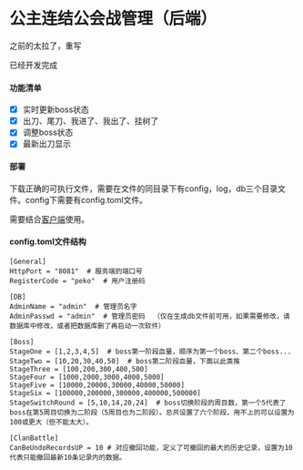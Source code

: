 # 公主连结公会战管理（后端）

之前的太拉了，重写

已经开发完成

#### 功能清单

- [x] 实时更新boss状态
- [x] 出刀、尾刀、我进了、我出了、挂树了
- [x] 调整boss状态
- [x] 最新出刀显示

#### 部署

下载正确的可执行文件，需要在文件的同目录下有config，log，db三个目录文件。config下需要有config.toml文件。

需要结合[客户端](https://github.com/NaitoSama/pcrcli)使用。

#### config.toml文件结构

```
[General]
HttpPort = "8081"  # 服务端的端口号
RegisterCode = "peko"  # 用户注册码

[DB]
AdminName = "admin"  # 管理员名字
AdminPasswd = "admin"  # 管理员密码  （仅在生成db文件前可用，如果需要修改，请数据库中修改，或者把数据库删了再启动一次软件）

[Boss]
StageOne = [1,2,3,4,5]  # boss第一阶段血量，顺序为第一个boss、第二个boss...
StageTwo = [10,20,30,40,50]  # boss第二阶段血量，下面以此类推
StageThree = [100,200,300,400,500]
StageFour = [1000,2000,3000,4000,5000]
StageFive = [10000,20000,30000,40000,50000]
StageSix = [100000,200000,300000,400000,500000]
StageSwitchRound = [5,10,14,20,24]  # boss切换阶段的周目数，第一个5代表了boss在第5周目切换为二阶段（5周目也为二阶段）。总共设置了六个阶段，用不上的可以设置为100或更大（但不能太大）。

[ClanBattle]
CanBeUndoRecordsUP = 10 # 对应撤回功能，定义了可撤回的最大的历史记录，设置为10代表只能撤回最新10条记录内的数据。
```

